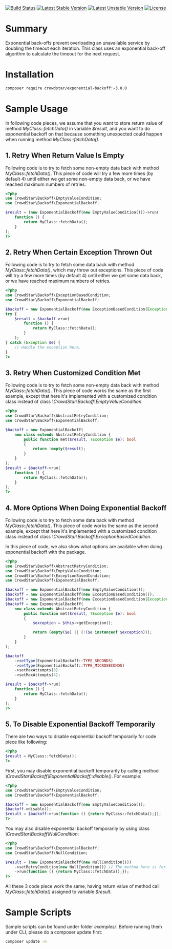 [![Build Status](https://travis-ci.org/Crowdstar/exponential-backoff.svg?branch=master)](https://travis-ci.org/Crowdstar/exponential-backoff)
[![Latest Stable Version](https://poser.pugx.org/Crowdstar/exponential-backoff/v/stable.svg)](https://packagist.org/packages/crowdstar/exponential-backoff)
[![Latest Unstable Version](https://poser.pugx.org/Crowdstar/exponential-backoff/v/unstable.svg)](https://packagist.org/packages/crowdstar/exponential-backoff)
[![License](https://poser.pugx.org/Crowdstar/exponential-backoff/license.svg)](https://packagist.org/packages/crowdstar/exponential-backoff)

# Summary

Exponential back-offs prevent overloading an unavailable service by doubling the timeout each iteration. This class uses
an exponential back-off algorithm to calculate the timeout for the next request.

# Installation

```bash
composer require crowdstar/exponential-backoff:~3.0.0
```

# Sample Usage

In following code pieces, we assume that you want to store return value of method _MyClass::fetchData()_ in variable
_$result_, and you want to do exponential backoff on that because something unexpected could happen when running method
_MyClass::fetchData()_.

## 1. Retry When Return Value Is Empty

Following code is to try to fetch some non-empty data back with method _MyClass::fetchData()_. This piece of code will
try a few more times (by default 4) until either we get some non-empty data back, or we have reached maximum numbers
of retries.
 
```php
<?php
use CrowdStar\Backoff\EmptyValueCondition;
use CrowdStar\Backoff\ExponentialBackoff;

$result = (new ExponentialBackoff(new EmptyValueCondition()))->run(
    function () {
        return MyClass::fetchData();
    }
);
?>
```

## 2. Retry When Certain Exception Thrown Out

Following code is to try to fetch some data back with method _MyClass::fetchData()_, which may throw out exceptions.
This piece of code will try a few more times (by default 4) until either we get some data back, or we have reached
maximum numbers of retries.

```php
<?php
use CrowdStar\Backoff\ExceptionBasedCondition;
use CrowdStar\Backoff\ExponentialBackoff;

$backoff = new ExponentialBackoff(new ExceptionBasedCondition(Exception::class));
try {
    $result = $backoff->run(
        function () {
            return MyClass::fetchData();
        }
    );
} catch (Exception $e) {
    // Handle the exception here.
}
?>
```

## 3. Retry When Customized Condition Met

Following code is to try to fetch some non-empty data back with method _MyClass::fetchData()_. This piece of code works
the same as the first example, except that here it's implemented with a customized condition class instead of class
_\CrowdStar\Backoff\EmptyValueCondition_.

```php
<?php
use CrowdStar\Backoff\AbstractRetryCondition;
use CrowdStar\Backoff\ExponentialBackoff;

$backoff = new ExponentialBackoff(
    new class extends AbstractRetryCondition {
        public function met($result, ?Exception $e): bool
        {
            return !empty($result);
        }
    }
);
$result = $backoff->run(
    function () {
        return MyClass::fetchData();
    }
);
?>
```

## 4. More Options When Doing Exponential Backoff

Following code is to try to fetch some data back with method _MyClass::fetchData()_. This piece of code works the
same as the second example, except that here it's implemented with a customized condition class instead of class
_\CrowdStar\Backoff\ExceptionBasedCondition_.

In this piece of code, we also show what options are available when doing exponential backoff with the package.

```php
<?php
use CrowdStar\Backoff\AbstractRetryCondition;
use CrowdStar\Backoff\EmptyValueCondition;
use CrowdStar\Backoff\ExceptionBasedCondition;
use CrowdStar\Backoff\ExponentialBackoff;

$backoff = new ExponentialBackoff(new EmptyValueCondition());
$backoff = new ExponentialBackoff(new ExceptionBasedCondition());
$backoff = new ExponentialBackoff(new ExceptionBasedCondition(Exception::class));
$backoff = new ExponentialBackoff(
    new class extends AbstractRetryCondition {
        public function met($result, ?Exception $e): bool
        {
            $exception = $this->getException();

            return (empty($e) || (!($e instanceof $exception)));
        }
    }
);

$backoff
    ->setType(ExponentialBackoff::TYPE_SECONDS)
    ->setType(ExponentialBackoff::TYPE_MICROSECONDS)
    ->setMaxAttempts(3)
    ->setMaxAttempts(4);

$result = $backoff->run(
    function () {
        return MyClass::fetchData();
    }
);
?>
```

## 5. To Disable Exponential Backoff Temporarily

There are two ways to disable exponential backoff temporarily for code piece like following:

```php
<?php
$result = MyClass::fetchData();
?>
```

First, you may disable exponential backoff temporarily by calling method _\CrowdStar\Backoff\ExponentialBackoff::disable()_. For example:

```php
<?php
use CrowdStar\Backoff\EmptyValueCondition;
use CrowdStar\Backoff\ExponentialBackoff;

$backoff = new ExponentialBackoff(new EmptyValueCondition());
$backoff->disable();
$result = $backoff->run(function () {return MyClass::fetchData();});
?>
```

You may also disable exponential backoff temporarily by using class _\CrowdStar\Backoff\NullCondition_:

```php
<?php
use CrowdStar\Backoff\ExponentialBackoff;
use CrowdStar\Backoff\NullCondition;

$result = (new ExponentialBackoff(new NullCondition()))
    ->setRetryCondition(new NullCondition()) // The method here is for demonstration purpose.
    ->run(function () {return MyClass::fetchData();});
?>
```

All these 3 code piece work the same, having return value of method call _MyClass::fetchData()_ assigned to variable _$result_.

# Sample Scripts

Sample scripts can be found under folder _examples/_. Before running them under CLI, please do a composer update first:

```bash
composer update -n
```
